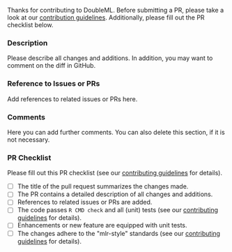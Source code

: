 Thanks for contributing to DoubleML.
Before submitting a PR, please take a look at our [contribution guidelines](https://github.com/DoubleML/doubleml-for-r/blob/master/CONTRIBUTING.md).
Additionally, please fill out the PR checklist below.

### Description
Please describe all changes and additions.
In addition, you may want to comment on the diff in GitHub.

### Reference to Issues or PRs
Add references to related issues or PRs here.

### Comments
Here you can add further comments.
You can also delete this section, if it is not necessary.

### PR Checklist
Please fill out this PR checklist (see our [contributing guidelines](https://github.com/DoubleML/doubleml-for-r/blob/master/CONTRIBUTING.md#checklist-for-pull-requests-pr) for details).

- [ ] The title of the pull request summarizes the changes made.
- [ ] The PR contains a detailed description of all changes and additions.
- [ ] References to related issues or PRs are added.
- [ ] The code passes `R CMD check` and all (unit) tests (see our [contributing guidelines](https://github.com/DoubleML/doubleml-for-r/blob/master/CONTRIBUTING.md#checklist-for-pull-requests-pr) for details).
- [ ] Enhancements or new feature are equipped with unit tests.
- [ ] The changes adhere to the "mlr-style" standards (see our [contributing guidelines](https://github.com/DoubleML/doubleml-for-r/blob/master/CONTRIBUTING.md#checklist-for-pull-requests-pr) for details).
